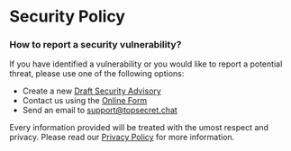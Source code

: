 # Security Policy

### How to report a security vulnerability?

If you have identified a vulnerability or you would like to report a potential threat, please use one of the following options:

- Create a new [Draft Security Advisory](https://github.com/topsecret-chat/topsecret-chat/security/advisories/new)
- Contact us using the [Online Form](https://topsecretchat.ddns.net/app/contactus/contactus.html) 
- Send an email to support@topsecret.chat

Every information provided will be treated with the umost respect and privacy. 
Please read our [Privacy Policy](https://topsecretchat.ddns.net/_en/privacy/) for more information.

